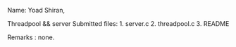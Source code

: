 Name: Yoad Shiran,

Threadpool && server
Submitted files:
	1. server.c
	2. threadpool.c
	3. README

Remarks : none.
